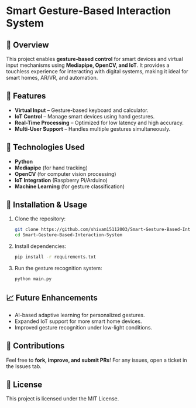 # Smart Gesture-Based Interaction System

## 📌 Overview
This project enables **gesture-based control** for smart devices and virtual input mechanisms using **Mediapipe, OpenCV, and IoT**. It provides a touchless experience for interacting with digital systems, making it ideal for smart homes, AR/VR, and automation.

## 🚀 Features
- **Virtual Input** – Gesture-based keyboard and calculator.
- **IoT Control** – Manage smart devices using hand gestures.
- **Real-Time Processing** – Optimized for low latency and high accuracy.
- **Multi-User Support** – Handles multiple gestures simultaneously.

## 🔧 Technologies Used
- **Python**
- **Mediapipe** (for hand tracking)
- **OpenCV** (for computer vision processing)
- **IoT Integration** (Raspberry Pi/Arduino)
- **Machine Learning** (for gesture classification)

## 📂 Installation & Usage
1. Clone the repository:
   ```sh
   git clone https://github.com/shivam15112003/Smart-Gesture-Based-Interaction-System.git
   cd Smart-Gesture-Based-Interaction-System
   ```
2. Install dependencies:
   ```sh
   pip install -r requirements.txt
   ```
3. Run the gesture recognition system:
   ```sh
   python main.py
   ```

## 📈 Future Enhancements
- AI-based adaptive learning for personalized gestures.
- Expanded IoT support for more smart home devices.
- Improved gesture recognition under low-light conditions.

## 🤝 Contributions
Feel free to **fork, improve, and submit PRs**! For any issues, open a ticket in the Issues tab. 

## 📜 License
This project is licensed under the MIT License.

